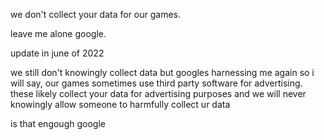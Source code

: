 we don't collect your data for our games.

leave me alone google.

update in june of 2022

we still don't knowingly collect data but googles harnessing me again so i will say, our games sometimes use third party software for advertising. these likely collect your data for advertising purposes and we will never knowingly allow someone to harmfully collect ur data

is that engough google
